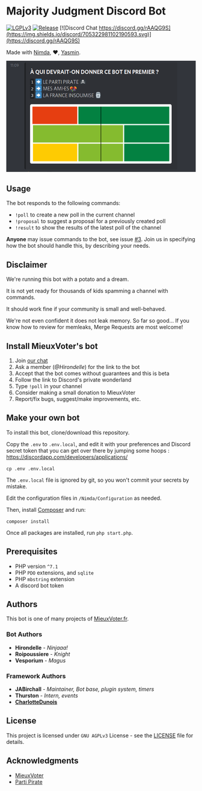 # Majority Judgment Discord Bot


[![LGPLv3](https://img.shields.io/github/license/MieuxVoter/majority-judgment-bot-nimda-discord)](./LICENSE.md)
[![Release](https://img.shields.io/github/v/release/MieuxVoter/majority-judgment-bot-nimda-discord?sort=semver)](https://github.com/MieuxVoter/majority-judgment-bot-nimda-discord/releases)
[![Discord Chat https://discord.gg/rAAQG9S](https://img.shields.io/discord/705322981102190593.svg)](https://discord.gg/rAAQG9S)


Made with [Nimda](https://github.com/JABirchall/NimdaDiscord), ❤, [Yasmin](https://github.com/CharlotteDunois/Yasmin).

![Demo Usage of the Bot 1](docs/demo-01.png)

## Usage

The bot responds to the following commands:

- `!poll` to create a new poll in the current channel
- `!proposal` to suggest a proposal for a previously created poll
- `!result` to show the results of the latest poll of the channel

**Anyone** may issue commands to the bot, see issue [#3](https://github.com/MieuxVoter/majority-judgment-bot-nimda-discord/issues/3).
Join us in specifying how the bot should handle this, by describing your needs.


## Disclaimer

We're running this bot with a potato and a dream.

It is not yet ready for thousands of kids spamming a channel with commands.

It should work fine if your community is small and well-behaved.

We're not even confident it does not leak memory.  So far so good…
If you know how to review for memleaks, Merge Requests are most welcome! 


## Install MieuxVoter's bot

1. Join [our chat](https://discord.gg/rAAQG9S)
2. Ask a member (_@Hirondelle_) for the link to the bot
3. Accept that the bot comes without guarantees and this is beta
3. Follow the link to Discord's private wonderland
4. Type `!poll` in your channel
5. Consider making a small donation to MieuxVoter
6. Report/fix bugs, suggest/make improvements, etc.


## Make your own bot

To install this bot, clone/download this repository.

Copy the `.env` to `.env.local`, and edit it with your preferences and Discord secret token
that you can get over there by jumping some hoops :
https://discordapp.com/developers/applications/

    cp .env .env.local

The `.env.local` file is ignored by git, so you won't commit your secrets by mistake.

Edit the configuration files in `/Nimda/Configuration` as needed. 

Then, install [Composer](https://getcomposer.org/) and run:

    composer install

Once all packages are installed, run `php start.php`.


## Prerequisites

* PHP version `^7.1`
* PHP `PDO` extensions, and `sqlite`
* PHP `mbstring` extension
* A discord bot token


## Authors

This bot is one of many projects of [MieuxVoter.fr](https://mieuxvoter.fr).

### Bot Authors

* **Hirondelle** - *Ninjaaa!*
* **Roipoussiere** - *Knight*
* **Vesporium** - *Magus*


### Framework Authors

* **JABirchall** - *Maintainer, Bot base, plugin system, timers*
* **Thurston** - *Intern, events*
* **[CharlotteDunois](https://github.com/CharlotteDunois)**


## License

This project is licensed under `GNU AGPLv3` License - see the [LICENSE](./LICENSE.md) file for details.


## Acknowledgments

* [MieuxVoter](https://mieuxvoter.fr)
* [Parti Pirate](https://partipirate.org)
